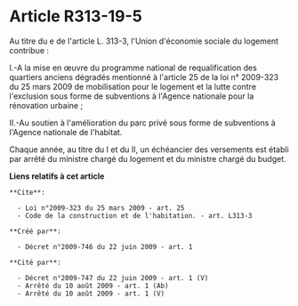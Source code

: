 # Article R313-19-5

Au titre du e de l'article L. 313-3, l'Union d'économie sociale du logement contribue : 

I.-A la mise en œuvre du programme national de requalification des quartiers anciens dégradés mentionné à l'article 25 de la
loi n° 2009-323 du 25 mars 2009 de mobilisation pour le logement et la lutte contre l'exclusion sous forme de subventions à
l'Agence nationale pour la rénovation urbaine ; 

II.-Au soutien à l'amélioration du parc privé sous forme de subventions à l'Agence nationale de l'habitat. 

Chaque année, au titre du I et du II, un échéancier des versements est établi par arrêté du ministre chargé du logement et du
ministre chargé du budget.

**Liens relatifs à cet article**

	**Cite**:

	  - Loi n°2009-323 du 25 mars 2009 - art. 25
	  - Code de la construction et de l'habitation. - art. L313-3

	**Créé par**:

	  - Décret n°2009-746 du 22 juin 2009 - art. 1

	**Cité par**:

	  - Décret n°2009-747 du 22 juin 2009 - art. 1 (V)
	  - Arrêté du 10 août 2009 - art. 1 (Ab)
	  - Arrêté du 10 août 2009 - art. 1 (V)
